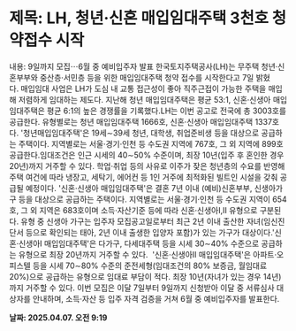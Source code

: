 # **제목: LH, 청년·신혼 매입임대주택 3천호 청약접수 시작**

  내용: 9일까지 모집⋯6월 중 예비입주자 발표 한국토지주택공사(LH)는 무주택 청년·신혼부부와 중산층·서민층 등을 위한 매입임대주택 청약 접수를 시작한다고 7일 밝혔다. 매입임대 사업은 LH가 도심 내 교통 접근성이 좋아 직주근접이 가능한 주택을 매입해 저렴하게 임대하는 제도다. 지난해 청년 매입임대주택은 평균 53:1, 신혼·신생아 매입임대주택은 평균 6:1의 높은 경쟁률을 기록했다.LH는 이번 공고로 전국에 총 3003호를 공급한다. 유형별로는 청년 매입임대주택 1666호, 신혼·신생아 매입임대주택 1337호다. '청년매입임대주택'은 19세∼39세 청년, 대학생, 취업준비생 등을 대상으로 공급하는 주택이다. 지역별로는 서울·경기·인천 등 수도권 지역에 767호, 그 외 지역에 899호 공급한다.임대조건은 인근 시세의 40∼50% 수준이며, 최장 10년(입주 후 혼인한 경우 20년)까지 거주할 수 있다. 학업·취업 등의 사유로 이주가 잦은 청년층의 수요를 반영해 주택 여건에 따라 냉장고, 세탁기, 에어컨 등 1인 거주에 최적화된 빌트인 시설을 갖춰 공급될 예정이다. '신혼·신생아 매입임대주택'은 결혼 7년 이내 (예비)신혼부부, 신생아가구 등을 대상으로 공급하는 주택이다. 지역별로는 서울·경기·인천 등 수도권 지역이 654호, 그 외 지역은 683호이며 소득·자산기준 등에 따라 신혼·신생아Ⅰ,Ⅱ 유형으로 구분된다. 유형 중 신생아 가구는 입주자 모집공고일로부터 최근 2년 이내 출산한 자녀(임신진단서 등으로 확인되는 태아, 2년 이내 출생한 입양자 포함)가 있는 가구가 대상이다.'신혼·신생아Ⅰ 매입임대주택'은 다가구, 다세대주택 등을 시세 30∼40% 수준으로 공급하는 유형으로 최장 20년까지 거주할 수 있다.  '신혼·신생아Ⅱ 매입임대주택'은 아파트·오피스텔 등을 시세 70∼80% 수준의 준전세형(임대조건의 80% 보증금, 월임대료 20%)으로 공급하는 유형으로 임대료 부담이 적다. 최장 10년(자녀가 있는 경우 14년)까지 거주할 수 있다. 이번 모집은 이달 7일부터 9일까지 신청받아 이달 중 서류심사 대상자를 안내하며, 소득·자산 등 입주 자격 검증을 거쳐 6월 중 예비입주자를 발표한다.

  **날짜: 2025.04.07. 오전 9:19**